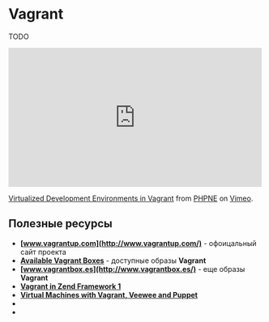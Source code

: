Vagrant
=======
TODO


<iframe src="http://player.vimeo.com/video/42489579"
        width="500"
        height="275"
        frameborder="0"
        webkitAllowFullScreen
        mozallowfullscreen
        allowFullScreen></iframe>
<p>
  <a href="http://vimeo.com/42489579">Virtualized Development Environments in Vagrant</a> from <a href="http://vimeo.com/phpne">PHPNE</a> on <a href="http://vimeo.com">Vimeo</a>.
</p>


## Полезные ресурсы
* **[www.vagrantup.com](http://www.vagrantup.com/)** - офоицальный сайт проекта
* **[Available Vagrant Boxes](https://github.com/mitchellh/vagrant/wiki/Available-Vagrant-Boxes)** - доступные образы **Vagrant**
* **[www.vagrantbox.es](http://www.vagrantbox.es/)** - еще образы **Vagrant**
* **[Vagrant in Zend Framework 1](http://akrabat.com/zend-framework/vagrant-in-zf1-trunk/)**
* **[Virtual Machines with Vagrant, Veewee and Puppet](https://github.com/beberlei/whitewashing.de/blob/master/2012/05/31/virtual_machines_with_vagrant__veewee_and_puppet.rst)**
* **[]()**
* **[]()**
